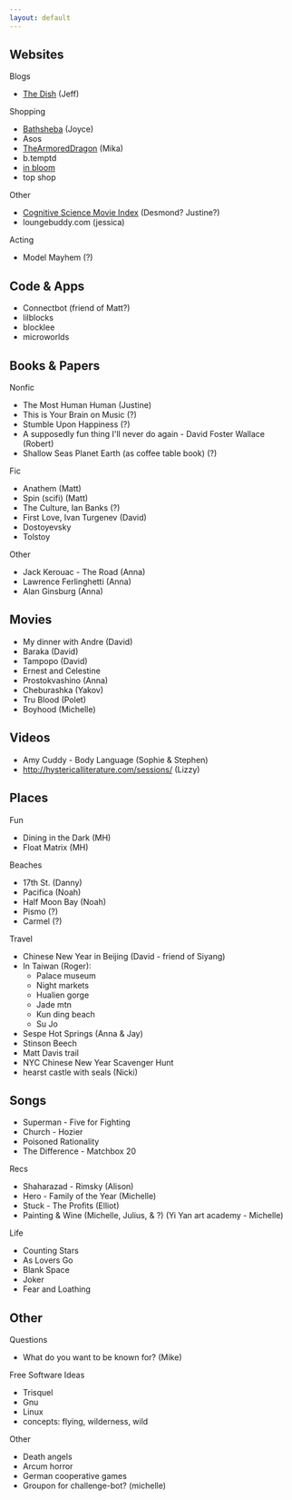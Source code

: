 ```yaml
---
layout: default
---
```




## Websites ##

Blogs

* [The Dish](//dish.andrewsullivan.com) (Jeff)

Shopping

* [Bathsheba](//bathsheba.com) (Joyce)
* Asos
* [TheArmoredDragon](//www.etsy.com/shop/TheArmoredDragon) (Mika)
* b.temptd
* [in bloom](//www.inbloomintimates.com/)
* top shop

Other

* [Cognitive Science Movie Index](//www.indiana.edu/~cogfilms/) (Desmond? Justine?)
* loungebuddy.com (jessica)

Acting

* Model Mayhem (?)




## Code & Apps ##

* Connectbot (friend of Matt?)
* lilblocks
* blocklee
* microworlds



## Books & Papers ##

Nonfic

* The Most Human Human (Justine)
* This is Your Brain on Music (?)
* Stumble Upon Happiness (?)
* A supposedly fun thing I'll never do again - David Foster Wallace (Robert)
* Shallow Seas Planet Earth (as coffee table book) (?)

Fic

* Anathem (Matt)
* Spin (scifi) (Matt)
* The Culture, Ian Banks (?)
* First Love, Ivan Turgenev (David)
* Dostoyevsky
* Tolstoy

Other

* Jack Kerouac - The Road (Anna)
* Lawrence Ferlinghetti (Anna)
* Alan Ginsburg (Anna)




## Movies ##

* My dinner with Andre (David)
* Baraka (David)
* Tampopo (David)
* Ernest and Celestine
* Prostokvashino (Anna)
* Cheburashka (Yakov)
* Tru Blood (Polet)
* Boyhood (Michelle)




## Videos ##

* Amy Cuddy - Body Language (Sophie & Stephen)
* http://hystericalliterature.com/sessions/ (Lizzy)



## Places ##

Fun

* Dining in the Dark (MH)
* Float Matrix (MH)

Beaches

* 17th St. (Danny)
* Pacifica (Noah)
* Half Moon Bay (Noah)
* Pismo (?)
* Carmel (?)

Travel

* Chinese New Year in Beijing (David - friend of Siyang)
* In Taiwan (Roger):
  * Palace museum
  * Night markets
  * Hualien gorge
  * Jade mtn
  * Kun ding beach
  * Su Jo
* Sespe Hot Springs (Anna & Jay)
* Stinson Beech
* Matt Davis trail
* NYC Chinese New Year Scavenger Hunt
* hearst castle with seals (Nicki)




## Songs ##

* Superman - Five for Fighting
* Church - Hozier
* Poisoned Rationality
* The Difference - Matchbox 20

Recs

* Shaharazad - Rimsky (Alison)
* Hero - Family of the Year (Michelle)
* Stuck - The Profits (Elliot)
* Painting & Wine (Michelle, Julius, & ?) (Yi Yan art academy - Michelle)

Life

* Counting Stars
* As Lovers Go
* Blank Space
* Joker
* Fear and Loathing





## Other ##

Questions

* What do you want to be known for? (Mike)

Free Software Ideas

* Trisquel
* Gnu
* Linux
* concepts: flying, wilderness, wild

Other

* Death angels
* Arcum horror
* German cooperative games
* Groupon for challenge-bot? (michelle)
